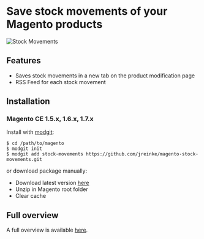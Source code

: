 # Save stock movements of your Magento products

![Stock Movements](http://i.imgur.com/Tpt6B.jpg)

## Features

* Saves stock movements in a new tab on the product modification page
* RSS Feed for each stock movement

## Installation

### Magento CE 1.5.x, 1.6.x, 1.7.x

Install with [modgit](https://github.com/jreinke/modgit):

    $ cd /path/to/magento
    $ modgit init
    $ modgit add stock-movements https://github.com/jreinke/magento-stock-movements.git

or download package manually:

* Download latest version [here](https://github.com/jreinke/magento-stock-movements/archive/master.zip)
* Unzip in Magento root folder
* Clear cache

## Full overview

A full overview is available [here](http://www.bubblecode.net/en/2012/02/07/magento-save-product-stock-moves/).
